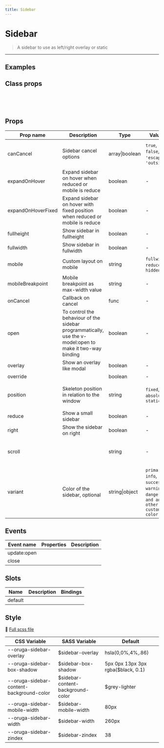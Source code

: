 ```yaml
---
title: Sidebar
---
```


# Sidebar

> A sidebar to use as left/right overlay or static

---

## Examples

 <example-sidebar />

## Class props

<br />

<inspector-sidebar-viewer />

<br />
<br />

## Props

| Prop name          | Description                                                                                               | Type           | Values                                                                          | Default                                                                                                                                                 |
| ------------------ | --------------------------------------------------------------------------------------------------------- | -------------- | ------------------------------------------------------------------------------- | ------------------------------------------------------------------------------------------------------------------------------------------------------- |
| canCancel          | Sidebar cancel options                                                                                    | array\|boolean | `true`, `false`, `'escape'`, `'outside'`                                        | <div>From <b>config</b></div><br><code style='white-space: nowrap; padding: 0;'> sidebar: {<br>&nbsp;&nbsp;canCancel: ['escape', 'outside']<br>}</code> |
| expandOnHover      | Expand sidebar on hover when reduced or mobile is reduce                                                  | boolean        | -                                                                               |                                                                                                                                                         |
| expandOnHoverFixed | Expand sidebar on hover with fixed position when reduced or mobile is reduce                              | boolean        | -                                                                               |                                                                                                                                                         |
| fullheight         | Show sidebar in fullheight                                                                                | boolean        | -                                                                               |                                                                                                                                                         |
| fullwidth          | Show sidebar in fullwidth                                                                                 | boolean        | -                                                                               |                                                                                                                                                         |
| mobile             | Custom layout on mobile                                                                                   | string         | `fullwidth`, `reduced`, `hidden`                                                |                                                                                                                                                         |
| mobileBreakpoint   | Mobile breakpoint as max-width value                                                                      | string         | -                                                                               |                                                                                                                                                         |
| onCancel           | Callback on cancel                                                                                        | func           | -                                                                               | Default function (see source code)                                                                                                                      |
| open               | To control the behaviour of the sidebar programmatically, use the v-model:open to make it two-way binding | boolean        | -                                                                               |                                                                                                                                                         |
| overlay            | Show an overlay like modal                                                                                | boolean        | -                                                                               |                                                                                                                                                         |
| override           |                                                                                                           | boolean        | -                                                                               |                                                                                                                                                         |
| position           | Skeleton position in relation to the window                                                               | string         | `fixed`, `absolute`, `static`                                                   | <div>From <b>config</b></div><br><code style='white-space: nowrap; padding: 0;'> sidebar: {<br>&nbsp;&nbsp;position: 'fixed'<br>}</code>                |
| reduce             | Show a small sidebar                                                                                      | boolean        | -                                                                               |                                                                                                                                                         |
| right              | Show the sidebar on right                                                                                 | boolean        | -                                                                               |                                                                                                                                                         |
| scroll             |                                                                                                           | string         | -                                                                               | <div>From <b>config</b></div><br><code style='white-space: nowrap; padding: 0;'> sidebar: {<br>&nbsp;&nbsp;scroll: 'clip'<br>}</code>                   |
| variant            | Color of the sidebar, optional                                                                            | string\|object | `primary`, `info`, `success`, `warning`, `danger`, `and any other custom color` |                                                                                                                                                         |

## Events

| Event name  | Properties | Description |
| ----------- | ---------- | ----------- |
| update:open |            |
| close       |            |

## Slots

| Name    | Description | Bindings |
| ------- | ----------- | -------- |
| default |             |          |

## Style

📄 [Full scss file](https://github.com/oruga-ui/oruga/blob/master/packages/oruga/src/scss/components/__sidebar.scss.scss)

| CSS Variable                             | SASS Variable                      | Default                             |
| ---------------------------------------- | ---------------------------------- | ----------------------------------- |
| --oruga-sidebar-overlay                  | \$sidebar-overlay                  | hsla(0,0%,4%,.86)                   |
| --oruga-sidebar-box-shadow               | \$sidebar-box-shadow               | 5px 0px 13px 3px rgba(\$black, 0.1) |
| --oruga-sidebar-content-background-color | \$sidebar-content-background-color | \$grey-lighter                      |
| --oruga-sidebar-mobile-width             | \$sidebar-mobile-width             | 80px                                |
| --oruga-sidebar-width                    | \$sidebar-width                    | 260px                               |
| --oruga-sidebar-zindex                   | \$sidebar-zindex                   | 38                                  |
